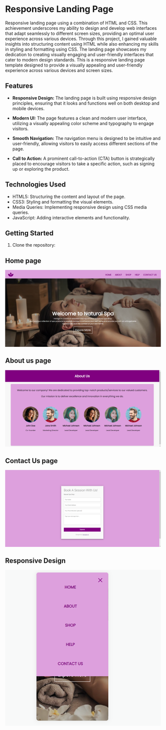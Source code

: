 # Responsive Landing Page

Responsive landing page using a combination of HTML and CSS. This achievement underscores my ability to design and develop web interfaces that adapt seamlessly to different screen sizes, providing an optimal user experience across various devices. Through this project, I gained valuable insights into structuring content using HTML while also enhancing my skills in styling and formatting using CSS. The landing page showcases my dedication to creating visually engaging and user-friendly interfaces that cater to modern design standards. This is a responsive landing page template designed to provide a visually appealing and user-friendly experience across various devices and screen sizes.

## Features

- **Responsive Design:** The landing page is built using responsive design principles, ensuring that it looks and functions well on both desktop and mobile devices.

- **Modern UI:** The page features a clean and modern user interface, utilizing a visually appealing color scheme and typography to engage visitors.

- **Smooth Navigation:** The navigation menu is designed to be intuitive and user-friendly, allowing visitors to easily access different sections of the page.

- **Call to Action:** A prominent call-to-action (CTA) button is strategically placed to encourage visitors to take a specific action, such as signing up or exploring the product.

## Technologies Used

- HTML5: Structuring the content and layout of the page.
- CSS3: Styling and formatting the visual elements.
- Media Queries: Implementing responsive design using CSS media queries.
- JavaScript: Adding interactive elements and functionality.

## Getting Started

1. Clone the repository:


## Home page

![App Screenshot](https://github.com/devgeek2700/PRODIGY_WD_01/blob/master/output1.png?raw=true)

## About us page

![App Screenshot](https://github.com/devgeek2700/PRODIGY_WD_01/blob/master/output2.png?raw=true)
 
## Contact Us page

![App Screenshot](https://github.com/devgeek2700/PRODIGY_WD_01/blob/master/Output3.png?raw=true)
 
## Responsive Design

![App Screenshot](https://github.com/devgeek2700/PRODIGY_WD_01/blob/master/output4.png?raw=true)
 

